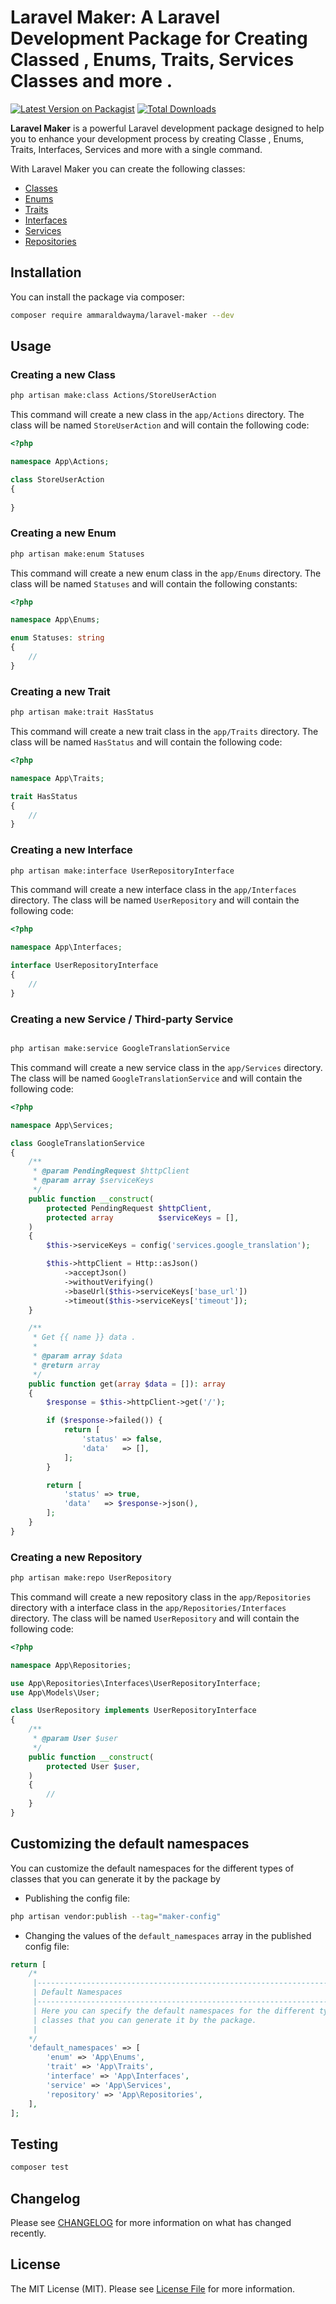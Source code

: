 # Laravel Maker: A Laravel Development Package for Creating Classed , Enums, Traits, Services Classes and more .

[![Latest Version on Packagist](https://img.shields.io/packagist/v/ammaraldwayma/laravel-maker.svg?style=flat-square)](https://packagist.org/packages/ammaraldwayma/laravel-maker)
[![Total Downloads](https://img.shields.io/packagist/dt/ammaraldwayma/laravel-maker.svg?style=flat-square)](https://packagist.org/packages/ammaraldwayma/laravel-maker)

**Laravel Maker** is a powerful Laravel development package designed to help you to enhance your development process by
creating Classe , Enums, Traits, Interfaces, Services and more with a single command.

With Laravel Maker you can create the following classes:

- [Classes](#creating-a-new-class)
- [Enums](#creating-a-new-enum)
- [Traits](#creating-a-new-trait)
- [Interfaces](#creating-a-new-interface)
- [Services](#creating-a-new-service--third-party-service)
- [Repositories](#creating-a-new-repository)

## Installation

You can install the package via composer:

```bash
composer require ammaraldwayma/laravel-maker --dev
```

## Usage

### Creating a new Class

```bash
php artisan make:class Actions/StoreUserAction
```

This command will create a new class in the `app/Actions` directory. The class will be named `StoreUserAction` and will
contain the following code:

```php
<?php

namespace App\Actions;

class StoreUserAction
{
    
}
```


### Creating a new Enum

```bash
php artisan make:enum Statuses
```

This command will create a new enum class in the `app/Enums` directory. The class will be named `Statuses` and will
contain the following constants:

```php
<?php

namespace App\Enums;

enum Statuses: string
{
    //
}
```

[//]: # (You can also specify the values of the constants by passing them as arguments to the command:)

[//]: # ()

[//]: # (```bash)

[//]: # (php artisan make:enum Statuses PENDING APPROVED REJECTED)

[//]: # (```)

[//]: # ()

[//]: # (This will create the following enum class:)

[//]: # ()

[//]: # (```php)

[//]: # (<?php)

[//]: # ()

[//]: # (enum Statuses: string)

[//]: # ({)

[//]: # (    case PENDING = 'PENDING';)

[//]: # (    case APPROVED = 'APPROVED';)

[//]: # (    case REJECTED = 'REJECTED';)

[//]: # (})

[//]: # (```)

### Creating a new Trait

```bash
php artisan make:trait HasStatus
```

This command will create a new trait class in the `app/Traits` directory. The class will be named `HasStatus` and will
contain the following code:

```php
<?php

namespace App\Traits;

trait HasStatus
{
    //
}
```

### Creating a new Interface

```bash
php artisan make:interface UserRepositoryInterface
```

This command will create a new interface class in the `app/Interfaces` directory. The class will be
named `UserRepository` and will contain the following code:

```php
<?php

namespace App\Interfaces;

interface UserRepositoryInterface
{
    //
}
```

### Creating a new Service / Third-party Service

```bash

php artisan make:service GoogleTranslationService
```

This command will create a new service class in the `app/Services` directory. The class will be
named `GoogleTranslationService` and will contain the following code:

```php
<?php

namespace App\Services;

class GoogleTranslationService
{
    /**
     * @param PendingRequest $httpClient
     * @param array $serviceKeys
     */
    public function __construct(
        protected PendingRequest $httpClient,
        protected array          $serviceKeys = [],
    )
    {
        $this->serviceKeys = config('services.google_translation');

        $this->httpClient = Http::asJson()
            ->acceptJson()
            ->withoutVerifying()
            ->baseUrl($this->serviceKeys['base_url'])
            ->timeout($this->serviceKeys['timeout']);
    }

    /**
     * Get {{ name }} data .
     *
     * @param array $data
     * @return array
     */
    public function get(array $data = []): array
    {
        $response = $this->httpClient->get('/');

        if ($response->failed()) {
            return [
                'status' => false,
                'data'   => [],
            ];
        }

        return [
            'status' => true,
            'data'   => $response->json(),
        ];
    }
}
```

### Creating a new Repository

```bash
php artisan make:repo UserRepository
```

This command will create a new repository class in the `app/Repositories` directory with a interface class in the
`app/Repositories/Interfaces` directory. The class will be named `UserRepository` and will contain the following code:

```php
<?php

namespace App\Repositories;

use App\Repositories\Interfaces\UserRepositoryInterface;
use App\Models\User;

class UserRepository implements UserRepositoryInterface
{
    /**
     * @param User $user
     */
    public function __construct(
        protected User $user,
    )
    {
        //
    }
}
```

## Customizing the default namespaces

You can customize the default namespaces for the different types of classes that you can generate it by the package by

- Publishing the config file:

```bash
php artisan vendor:publish --tag="maker-config"
```

- Changing the values of the `default_namespaces` array in the published config file:

```php
return [
    /*
     |--------------------------------------------------------------------------
     | Default Namespaces
     |--------------------------------------------------------------------------
     | Here you can specify the default namespaces for the different types of
     | classes that you can generate it by the package.
     |
    */
    'default_namespaces' => [
        'enum' => 'App\Enums',
        'trait' => 'App\Traits',
        'interface' => 'App\Interfaces',
        'service' => 'App\Services',
        'repository' => 'App\Repositories',
    ],
];
```

## Testing

```bash
composer test
```

## Changelog

Please see [CHANGELOG](CHANGELOG.md) for more information on what has changed recently.

## License

The MIT License (MIT). Please see [License File](LICENSE.md) for more information.
